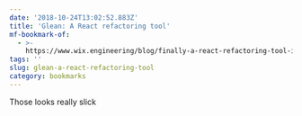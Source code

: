 ```yaml
---
date: '2018-10-24T13:02:52.883Z'
title: 'Glean: A React refactoring tool'
mf-bookmark-of:
  - >-
    https://www.wix.engineering/blog/finally-a-react-refactoring-tool-introducing-glean
tags: ''
slug: glean-a-react-refactoring-tool
category: bookmarks
---
```

Those looks really slick
